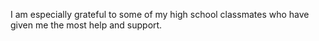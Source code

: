 I am especially grateful to some of my high school classmates who have given me the most help and support.
